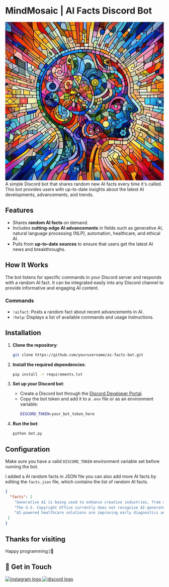 # MindMosaic | AI Facts Discord Bot
![Screenshot of the bot](https://github.com/CoderRony955/MindMosaic-Bot/blob/master/bot-imgs/MindMosaic.jpg)
A simple Discord bot that shares random new AI facts every time it's called. This bot provides users with up-to-date insights about the latest AI developments, advancements, and trends.

## Features

- Shares **random AI facts** on demand.
- Includes **cutting-edge AI advancements** in fields such as generative AI, natural language processing (NLP), automation, healthcare, and ethical AI.
- Pulls from **up-to-date sources** to ensure that users get the latest AI news and breakthroughs.

## How It Works

The bot listens for specific commands in your Discord server and responds with a random AI fact. It can be integrated easily into any Discord channel to provide informative and engaging AI content.

### Commands

- `!aifact`: Posts a random fact about recent advancements in AI.
- `!help`: Displays a list of available commands and usage instructions.

## Installation

1. **Clone the repository**:
    ```bash
    git clone https://github.com/yourusername/ai-facts-bot.git
    ```

2. **Install the required dependencies**:
    ```bash
    pip install -r requirements.txt
    ```

3. **Set up your Discord bot**:
    - Create a Discord bot through the [Discord Developer Portal](https://discord.com/developers/applications).
    - Copy the bot token and add it to a `.env` file or as an environment variable:
      ```bash
      DISCORD_TOKEN=your_bot_token_here
      ```

4. **Run the bot**:
    ```bash
    python bot.py
    ```

## Configuration

Make sure you have a valid `DISCORD_TOKEN` environment variable set before running the bot.

I added a AI random facts in JSON file you can also add more AI facts by editing the `facts.json` file, which contains the list of random AI facts.

```json
{
  "facts": [
    "Generative AI is being used to enhance creative industries, from art to music production.",
    "The U.S. Copyright Office currently does not recognize AI-generated works as copyrightable.",
    "AI-powered healthcare solutions are improving early diagnostics and treatment outcomes."
 ]
}
```

## Thanks for visiting
Happy programming:)💖


## 📲 Get in Touch

<a href="https://www.instagram.com/__raunakk__/" target="_blank">
    <img src="https://img.shields.io/static/v1?message=Instagram&logo=instagram&label=&color=E4405F&logoColor=white&labelColor=&style=for-the-badge" height="35" alt="instagram logo"  />
  </a>
<a href="https://discord.gg/SK9k6mdzvP" target="_blank">
    <img src="https://img.shields.io/static/v1?message=Discord&logo=discord&label=&color=7289DA&logoColor=white&labelColor=&style=for-the-badge" height="35" alt="discord logo"  />
  </a>


